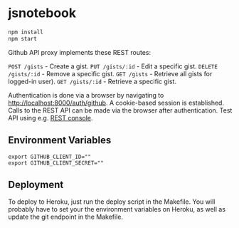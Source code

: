 jsnotebook
==========

```bash
npm install
npm start
```

Github API proxy implements these REST routes:

`POST /gists` - Create a gist.
`PUT /gists/:id` - Edit a specific gist.
`DELETE /gists/:id` - Remove a specific gist.
`GET /gists` - Retrieve all gists for logged-in user).
`GET /gists/:id` - Retrieve a specific gist.

Authentication is done via a browser by navigating to
[http://localhost:8000/auth/github](http://localhost:8000/auth/github).
A cookie-based session is established. Calls to the REST API can be made via the
browser after authentication. Test API using e.g.
[REST console](https://chrome.google.com/webstore/detail/rest-console/cokgbflfommojglbmbpenpphppikmonn?hl=en).

## Environment Variables

```
export GITHUB_CLIENT_ID=""
export GITHUB_CLIENT_SECRET=""
```

## Deployment

To deploy to Heroku, just run the deploy script in the Makefile. You will probably have to set your the environment variables on Heroku, as well as update the git endpoint in the Makefile.

